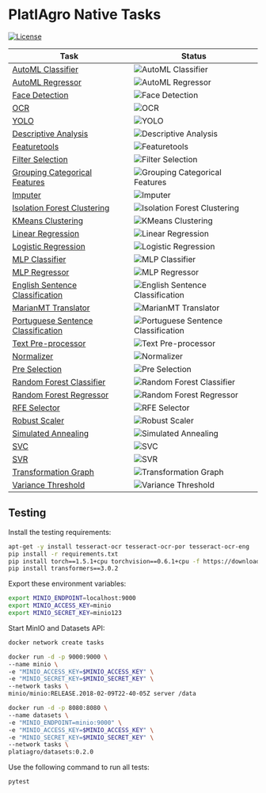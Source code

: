 # PlatIAgro Native Tasks

[![License](https://img.shields.io/badge/License-Apache%202.0-blue.svg)](https://opensource.org/licenses/Apache-2.0)

Task | Status
--- | ---
[AutoML Classifier](tasks/automl-classifier/) | ![AutoML Classifier](https://github.com/platiagro/tasks/workflows/AutoML%20Classifier/badge.svg)
[AutoML Regressor](tasks/automl-regressor/) | ![AutoML Regressor](https://github.com/platiagro/tasks/workflows/AutoML%20Regressor/badge.svg)
[Face Detection](tasks/cv-mtcnn-face-detection/) | ![Face Detection](https://github.com/platiagro/tasks/workflows/Face%20Detection/badge.svg)
[OCR](tasks/cv-ocr/) | ![OCR](https://github.com/platiagro/tasks/workflows/OCR/badge.svg)
[YOLO](tasks/default-yolo/) | ![YOLO](https://github.com/platiagro/tasks/workflows/YOLO/badge.svg)
[Descriptive Analysis](tasks/descriptive-analysis/) | ![Descriptive Analysis](https://github.com/platiagro/tasks/workflows/Descriptive%20Analysis/badge.svg)
[Featuretools](tasks/feature-tools/) | ![Featuretools](https://github.com/platiagro/tasks/workflows/Featuretools/badge.svg)
[Filter Selection](tasks/filter-selection/) | ![Filter Selection](https://github.com/platiagro/tasks/workflows/Filter%20Selection/badge.svg)
[Grouping Categorical Features](tasks/grouping-categorical-features/) | ![Grouping Categorical Features](https://github.com/platiagro/tasks/workflows/Grouping%20Categorical%20Features/badge.svg)
[Imputer](tasks/imputer/) | ![Imputer](https://github.com/platiagro/tasks/workflows/Imputer/badge.svg)
[Isolation Forest Clustering](tasks/isolation-forest-clustering/) | ![Isolation Forest Clustering](https://github.com/platiagro/tasks/workflows/Isolation%20Forest%20Clustering/badge.svg)
[KMeans Clustering](tasks/kmeans-clustering/) | ![KMeans Clustering](https://github.com/platiagro/tasks/workflows/KMeans%20Clustering/badge.svg)
[Linear Regression](tasks/linear-regression/) | ![Linear Regression](https://github.com/platiagro/tasks/workflows/Linear%20Regression/badge.svg)
[Logistic Regression](tasks/logistic-regression/) | ![Logistic Regression](https://github.com/platiagro/tasks/workflows/Logistic%20Regression/badge.svg)
[MLP Classifier](tasks/mlp-classifier/) | ![MLP Classifier](https://github.com/platiagro/tasks/workflows/MLP%20Classifier/badge.svg)
[MLP Regressor](tasks/mlp-regressor/) | ![MLP Regressor](https://github.com/platiagro/tasks/workflows/MLP%20Regressor/badge.svg)
[English Sentence Classification](tasks/nlp-english-glove-embeddings-sentence-classification/) | ![English Sentence Classification](https://github.com/platiagro/tasks/workflows/English%20Sentence%20Classification/badge.svg)
[MarianMT Translator](tasks/nlp-marianmt-translator/) | ![MarianMT Translator](https://github.com/platiagro/tasks/workflows/MarianMT%20Translator/badge.svg)
[Portuguese Sentence Classification](tasks/nlp-portuguese-glove-embeddings-sentence-classification/) | ![Portuguese Sentence Classification](https://github.com/platiagro/tasks/workflows/Portuguese%20Sentence%20Classification/badge.svg)
[Text Pre-processor](tasks/nlp-text-pre-processor/) | ![Text Pre-processor](https://github.com/platiagro/tasks/workflows/Text%20Pre-processor/badge.svg)
[Normalizer](tasks/normalizer/) | ![Normalizer](https://github.com/platiagro/tasks/workflows/Normalizer/badge.svg)
[Pre Selection](tasks/pre-selection/) | ![Pre Selection](https://github.com/platiagro/tasks/workflows/Pre%20Selection/badge.svg)
[Random Forest Classifier](tasks/random-forest-classifier/) | ![Random Forest Classifier](https://github.com/platiagro/tasks/workflows/Random%20Forest%20Classifier/badge.svg)
[Random Forest Regressor](tasks/random-forest-regressor/) | ![Random Forest Regressor](https://github.com/platiagro/tasks/workflows/Random%20Forest%20Regressor/badge.svg)
[RFE Selector](tasks/rfe-selector/) | ![RFE Selector](https://github.com/platiagro/tasks/workflows/RFE%20Selector/badge.svg)
[Robust Scaler](tasks/robust-scaler/) | ![Robust Scaler](https://github.com/platiagro/tasks/workflows/Robust%20Scaler/badge.svg)
[Simulated Annealing](tasks/simulated-annealing/) | ![Simulated Annealing](https://github.com/platiagro/tasks/workflows/Simulated%20Annealing/badge.svg)
[SVC](tasks/svc/) | ![SVC](https://github.com/platiagro/tasks/workflows/SVC/badge.svg)
[SVR](tasks/svr/) | ![SVR](https://github.com/platiagro/tasks/workflows/SVR/badge.svg)
[Transformation Graph](tasks/transformation-graph/) | ![Transformation Graph](https://github.com/platiagro/tasks/workflows/Transformation%20Graph/badge.svg)
[Variance Threshold](tasks/variance-threshold/) | ![Variance Threshold](https://github.com/platiagro/tasks/workflows/Variance%20Threshold/badge.svg)

## Testing

Install the testing requirements:

```bash
apt-get -y install tesseract-ocr tesseract-ocr-por tesseract-ocr-eng
pip install -r requirements.txt
pip install torch==1.5.1+cpu torchvision==0.6.1+cpu -f https://download.pytorch.org/whl/torch_stable.html
pip install transformers==3.0.2
```

Export these environment variables:

```bash
export MINIO_ENDPOINT=localhost:9000
export MINIO_ACCESS_KEY=minio
export MINIO_SECRET_KEY=minio123
```

Start MinIO and Datasets API:

```bash
docker network create tasks
```

```bash
docker run -d -p 9000:9000 \
--name minio \
-e "MINIO_ACCESS_KEY=$MINIO_ACCESS_KEY" \
-e "MINIO_SECRET_KEY=$MINIO_SECRET_KEY" \
--network tasks \
minio/minio:RELEASE.2018-02-09T22-40-05Z server /data
```

```bash
docker run -d -p 8080:8080 \
--name datasets \
-e "MINIO_ENDPOINT=minio:9000" \
-e "MINIO_ACCESS_KEY=$MINIO_ACCESS_KEY" \
-e "MINIO_SECRET_KEY=$MINIO_SECRET_KEY" \
--network tasks \
platiagro/datasets:0.2.0
```

Use the following command to run all tests:

```bash
pytest
```
